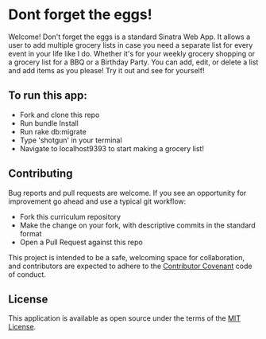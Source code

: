 # Dont forget the eggs! #

Welcome!  Don't forget the eggs is a standard Sinatra Web App.  It allows a user to add multiple grocery lists in case you need a separate list for every event in your life like I do.  Whether it's for your weekly grocery shopping or a grocery list for a BBQ or a Birthday Party. You can add, edit, or delete a list and add items as you please! Try it out and see for yourself!

## To run this app: 

- Fork and clone this repo 
- Run bundle Install 
- Run rake db:migrate
- Type 'shotgun' in your terminal 
- Navigate to localhost9393 to start making a grocery list!

## Contributing ##
Bug reports and pull requests are welcome. If you see an opportunity for improvement go ahead and use a typical git workflow: 

- Fork this curriculum repository
- Make the change on your fork, with descriptive commits in the standard format
- Open a Pull Request against this repo 

This project is intended to be a safe, welcoming space for collaboration, and contributors are expected to adhere to the [Contributor Covenant](http://contributor-covenant.org/) code of conduct.

## License ##
This application is available as open source under the terms of the [MIT License](https://opensource.org/licenses/MIT).